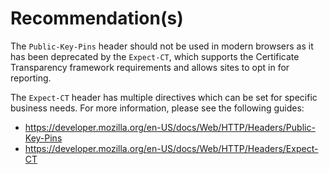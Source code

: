 # Recommendation(s)

The `Public-Key-Pins` header should not be used in modern browsers as it has been deprecated by the `Expect-CT`, which supports the Certificate Transparency framework requirements and allows sites to opt in for reporting.

The `Expect-CT` header has multiple directives which can be set for specific business needs. For more information, please see the following guides:

- <https://developer.mozilla.org/en-US/docs/Web/HTTP/Headers/Public-Key-Pins>
- <https://developer.mozilla.org/en-US/docs/Web/HTTP/Headers/Expect-CT>

